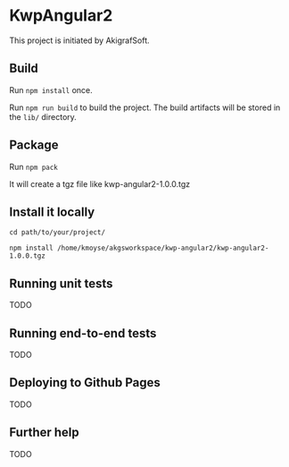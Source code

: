 # KwpAngular2

This project is initiated by AkigrafSoft.

## Build

Run `npm install` once.

Run `npm run build` to build the project. The build artifacts will be stored in the `lib/` directory.

## Package

Run `npm pack`

It will create a tgz file like kwp-angular2-1.0.0.tgz

## Install it locally

`cd path/to/your/project/`

`npm install /home/kmoyse/akgsworkspace/kwp-angular2/kwp-angular2-1.0.0.tgz`

## Running unit tests

TODO

## Running end-to-end tests

TODO

## Deploying to Github Pages

TODO

## Further help

TODO
